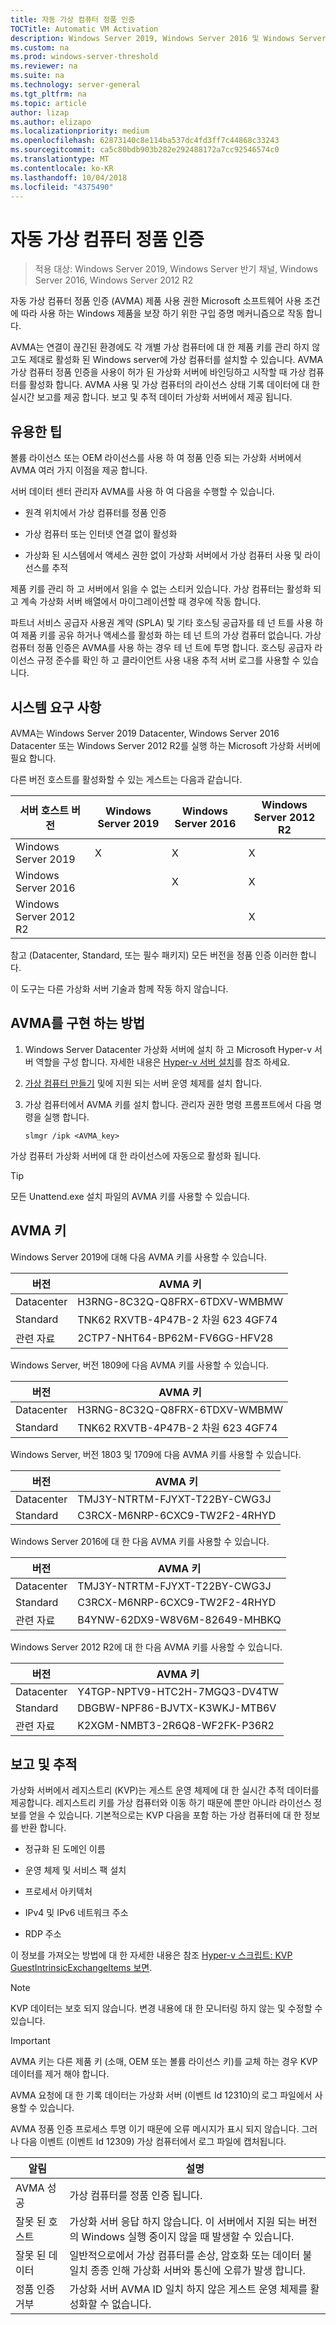 ```yaml
---
title: 자동 가상 컴퓨터 정품 인증
TOCTitle: Automatic VM Activation
description: Windows Server 2019, Windows Server 2016 및 Windows Server 2012 R2에서 Vm을 활성화 하는 방법
ms.custom: na
ms.prod: windows-server-threshold
ms.reviewer: na
ms.suite: na
ms.technology: server-general
ms.tgt_pltfrm: na
ms.topic: article
author: lizap
ms.author: elizapo
ms.localizationpriority: medium
ms.openlocfilehash: 62873140c8e114ba537dc4fd3ff7c44868c33243
ms.sourcegitcommit: ca5c80bdb903b282e292488172a7cc92546574c0
ms.translationtype: MT
ms.contentlocale: ko-KR
ms.lasthandoff: 10/04/2018
ms.locfileid: "4375490"
---
```

# 자동 가상 컴퓨터 정품 인증

> 적용 대상: Windows Server 2019, Windows Server 반기 채널, Windows Server 2016, Windows Server 2012 R2

자동 가상 컴퓨터 정품 인증 (AVMA) 제품 사용 권한 Microsoft 소프트웨어 사용 조건에 따라 사용 하는 Windows 제품을 보장 하기 위한 구입 증명 메커니즘으로 작동 합니다.

AVMA는 연결이 끊긴된 환경에도 각 개별 가상 컴퓨터에 대 한 제품 키를 관리 하지 않고도 제대로 활성화 된 Windows server에 가상 컴퓨터를 설치할 수 있습니다. AVMA 가상 컴퓨터 정품 인증을 사용이 허가 된 가상화 서버에 바인딩하고 시작할 때 가상 컴퓨터를 활성화 합니다. AVMA 사용 및 가상 컴퓨터의 라이선스 상태 기록 데이터에 대 한 실시간 보고를 제공 합니다. 보고 및 추적 데이터 가상화 서버에서 제공 됩니다.

## 유용한 팁

볼륨 라이선스 또는 OEM 라이선스를 사용 하 여 정품 인증 되는 가상화 서버에서 AVMA 여러 가지 이점을 제공 합니다.

서버 데이터 센터 관리자 AVMA를 사용 하 여 다음을 수행할 수 있습니다.

  - 원격 위치에서 가상 컴퓨터를 정품 인증

  - 가상 컴퓨터 또는 인터넷 연결 없이 활성화

  - 가상화 된 시스템에서 액세스 권한 없이 가상화 서버에서 가상 컴퓨터 사용 및 라이선스를 추적

제품 키를 관리 하 고 서버에서 읽을 수 없는 스티커 있습니다. 가상 컴퓨터는 활성화 되 고 계속 가상화 서버 배열에서 마이그레이션할 때 경우에 작동 합니다.

파트너 서비스 공급자 사용권 계약 (SPLA) 및 기타 호스팅 공급자를 테 넌 트를 사용 하 여 제품 키를 공유 하거나 액세스를 활성화 하는 테 넌 트의 가상 컴퓨터 없습니다. 가상 컴퓨터 정품 인증은 AVMA를 사용 하는 경우 테 넌 트에 투명 합니다. 호스팅 공급자 라이선스 규정 준수를 확인 하 고 클라이언트 사용 내용 추적 서버 로그를 사용할 수 있습니다.

## 시스템 요구 사항

AVMA는 Windows Server 2019 Datacenter, Windows Server 2016 Datacenter 또는 Windows Server 2012 R2를 실행 하는 Microsoft 가상화 서버에 필요 합니다. 

다른 버전 호스트를 활성화할 수 있는 게스트는 다음과 같습니다.

|서버 호스트 버전|Windows Server 2019|Windows Server 2016|Windows Server 2012 R2|
|-|-|-|-|
|Windows Server 2019|X|X|X|
|Windows Server 2016| |X|X|
|Windows Server 2012 R2| ||X|

참고 (Datacenter, Standard, 또는 필수 패키지) 모든 버전을 정품 인증 이러한 합니다.

이 도구는 다른 가상화 서버 기술과 함께 작동 하지 않습니다.

## AVMA를 구현 하는 방법

1.  Windows Server Datacenter 가상화 서버에 설치 하 고 Microsoft Hyper-v 서버 역할을 구성 합니다. 자세한 내용은 [Hyper-v 서버 설치](../virtualization/hyper-v/get-started/install-the-hyper-v-role-on-windows-server.md)를 참조 하세요.

2.  [가상 컴퓨터 만들기](../virtualization/hyper-v/get-started/create-a-virtual-machine-in-hyper-v.md) 및에 지원 되는 서버 운영 체제를 설치 합니다.

3.  가상 컴퓨터에서 AVMA 키를 설치 합니다. 관리자 권한 명령 프롬프트에서 다음 명령을 실행 합니다.
    
    ``` 
    slmgr /ipk <AVMA_key>  
    ```

가상 컴퓨터 가상화 서버에 대 한 라이선스에 자동으로 활성화 됩니다.


> [!TIP]
> 모든 Unattend.exe 설치 파일의 AVMA 키를 사용할 수 있습니다.


## AVMA 키

Windows Server 2019에 대해 다음 AVMA 키를 사용할 수 있습니다.

|버전|   AVMA 키|
|-|-|
|Datacenter|    H3RNG-8C32Q-Q8FRX-6TDXV-WMBMW|
|Standard|  TNK62 RXVTB-4P47B-2 차원 623 4GF74|
|관련 자료|    2CTP7-NHT64-BP62M-FV6GG-HFV28|
 
Windows Server, 버전 1809에 다음 AVMA 키를 사용할 수 있습니다.

|버전|   AVMA 키|
|-|-|
|Datacenter|    H3RNG-8C32Q-Q8FRX-6TDXV-WMBMW|
|Standard|  TNK62 RXVTB-4P47B-2 차원 623 4GF74|

Windows Server, 버전 1803 및 1709에 다음 AVMA 키를 사용할 수 있습니다.

|버전|AVMA 키|
|-|-|
|Datacenter|TMJ3Y-NTRTM-FJYXT-T22BY-CWG3J|
|Standard|C3RCX-M6NRP-6CXC9-TW2F2-4RHYD|


Windows Server 2016에 대 한 다음 AVMA 키를 사용할 수 있습니다.

|버전|AVMA 키|
|-|-|
|Datacenter|TMJ3Y-NTRTM-FJYXT-T22BY-CWG3J|
|Standard|C3RCX-M6NRP-6CXC9-TW2F2-4RHYD|
|관련 자료|B4YNW-62DX9-W8V6M-82649-MHBKQ|


Windows Server 2012 R2에 대 한 다음 AVMA 키를 사용할 수 있습니다.

|버전|AVMA 키|
|-|-|
|Datacenter|Y4TGP-NPTV9-HTC2H-7MGQ3-DV4TW|
|Standard|DBGBW-NPF86-BJVTX-K3WKJ-MTB6V|
|관련 자료|K2XGM-NMBT3-2R6Q8-WF2FK-P36R2|

## 보고 및 추적

가상화 서버에서 레지스트리 (KVP)는 게스트 운영 체제에 대 한 실시간 추적 데이터를 제공합니다. 레지스트리 키를 가상 컴퓨터와 이동 하기 때문에 뿐만 아니라 라이선스 정보를 얻을 수 있습니다. 기본적으로는 KVP 다음을 포함 하는 가상 컴퓨터에 대 한 정보를 반환 합니다.

  - 정규화 된 도메인 이름

  - 운영 체제 및 서비스 팩 설치

  - 프로세서 아키텍처

  - IPv4 및 IPv6 네트워크 주소

  - RDP 주소

이 정보를 가져오는 방법에 대 한 자세한 내용은 참조 [Hyper-v 스크립트: KVP GuestIntrinsicExchangeItems 보면](http://blogs.msdn.com/b/virtual_pc_guy/archive/2008/11/18/hyper-v-script-looking-at-kvp-guestintrinsicexchangeitems.aspx).


> [!NOTE]
> KVP 데이터는 보호 되지 않습니다. 변경 내용에 대 한 모니터링 하지 않는 및 수정할 수 있습니다.



> [!IMPORTANT]
> AVMA 키는 다른 제품 키 (소매, OEM 또는 볼륨 라이선스 키)를 교체 하는 경우 KVP 데이터를 제거 해야 합니다.


AVMA 요청에 대 한 기록 데이터는 가상화 서버 (이벤트 Id 12310)의 로그 파일에서 사용할 수 있습니다.

AVMA 정품 인증 프로세스 투명 이기 때문에 오류 메시지가 표시 되지 않습니다. 그러나 다음 이벤트 (이벤트 Id 12309) 가상 컴퓨터에서 로그 파일에 캡처됩니다.

|알림|설명|
|-|-|
|AVMA 성공|가상 컴퓨터를 정품 인증 됩니다.|
|잘못 된 호스트|가상화 서버 응답 하지 않습니다. 이 서버에서 지원 되는 버전의 Windows 실행 중이지 않을 때 발생할 수 있습니다.|
|잘못 된 데이터|일반적으로에서 가상 컴퓨터를 손상, 암호화 또는 데이터 불일치 종종 인해 가상화 서버와 통신에 오류가 발생 합니다.|
|정품 인증 거부|가상화 서버 AVMA ID 일치 하지 않은 게스트 운영 체제를 활성화할 수 없습니다.|

